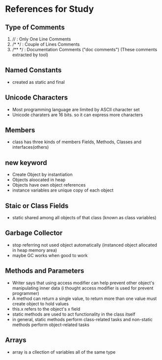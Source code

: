 # References for Study


## Type of Comments
1. //		: Only One Line Comments
2. /* */	: Couple of Lines Comments
3. /** */	: Documentation Comments ("doc comments")
(These comments extracted by tool)


## Named Constants
- created as static and final


## Unicode Characters
- Most programming language are limited by ASCII character set
- Unicode charaters are 16 bits. so it can express more characters


## Members
- class has three kinds of members
Fields, Methods, Classes and interfaces(others)


## new keyword
- Create Object by instantiation
- Objects aloocated in heap
- Objects have own object references
- instance variables are
unique copy of each object 


## Staic or Class Fields
- static shared among all objects of that class
(known as class variables)


## Garbage Collector
- stop referring not used object automatically
(instanced object allocated in heap memory area)
- maybe GC works when good to work


## Methods and Parameters
- Writer says that using access modifier can help prevent
other object's manipulating inner data
(i thought access modifier is used for prevent programmer)
- A method can return a single value,
to return more than one value
must create object to hold values
- this.x refers to the object's x field
- static methods are used to act functionality in the class itself
- in general, static methods perform class-related tasks
and non-static methods perform object-related tasks


## Arrays
- array is a cllection of variables all of the same type


